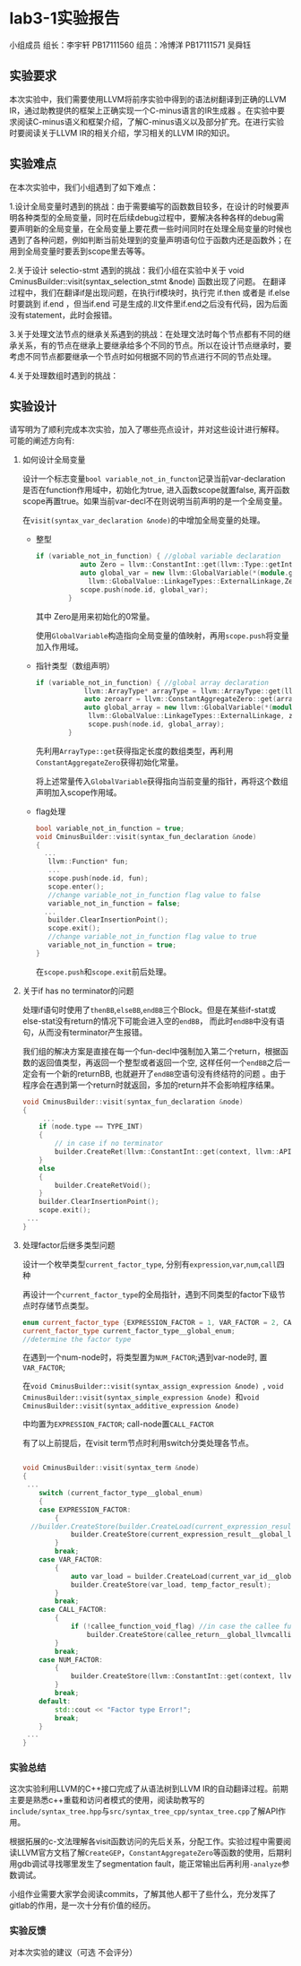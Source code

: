 # lab3-1实验报告

小组成员     组长：李宇轩   PB17111560   组员：冷博洋   PB17111571   吴舜钰 

## 实验要求

本次实验中，我们需要使用LLVM将前序实验中得到的语法树翻译到正确的LLVM IR，通过助教提供的框架上正确实现一个C-minus语言的IR生成器 。在实验中要求阅读C-minus语义和框架介绍，了解C-minus语义以及部分扩充。在进行实验时要阅读关于LLVM IR的相关介绍，学习相关的LLVM IR的知识。

## 实验难点

在本次实验中，我们小组遇到了如下难点：

1.设计全局变量时遇到的挑战：由于需要编写的函数数目较多，在设计的时候要声明各种类型的全局变量，同时在后续debug过程中，要解决各种各样的debug需要声明新的全局变量，在全局变量上要花费一些时间同时在处理全局变量的时候也遇到了各种问题，例如判断当前处理到的变量声明语句位于函数内还是函数外；在用到全局变量时要丢到scope里去等等。

2.关于设计 selectio-stmt 遇到的挑战：我们小组在实验中关于 void CminusBuilder::visit(syntax_selection_stmt &node) 函数出现了问题。
在翻译过程中，我们在翻译if是出现问题，在执行if模块时，执行完 if.then 或者是 if.else 时要跳到 if.end ，但当if.end 可是生成的.ll文件里if.end之后没有代码，因为后面没有statement，此时会报错。

3.关于处理文法节点的继承关系遇到的挑战：在处理文法时每个节点都有不同的继承关系，有的节点在继承上要继承给多个不同的节点。所以在设计节点继承时，要考虑不同节点都要继承一个节点时如何根据不同的节点进行不同的节点处理。

4.关于处理数组时遇到的挑战：

## 实验设计

请写明为了顺利完成本次实验，加入了哪些亮点设计，并对这些设计进行解释。
可能的阐述方向有:

1. 如何设计全局变量

   设计一个标志变量`bool variable_not_in_functon`记录当前var-declaration是否在function作用域中，初始化为true, 进入函数scope就置false, 离开函数scope再置true。如果当前var-decl不在则说明当前声明的是一个全局变量。

   在`visit(syntax_var_declaration &node)`的中增加全局变量的处理。

   - 整型

     ```c++
     if (variable_not_in_function) { //global variable declaration
                auto Zero = llvm::ConstantInt::get(llvm::Type::getInt32Ty(context),0,true);
                auto global_var = new llvm::GlobalVariable(*(module.get()),llvm::Type::getInt32Ty(context),false,
                  llvm::GlobalValue::LinkageTypes::ExternalLinkage,Zero);
                scope.push(node.id, global_var);
             }
     ```

     其中 Zero是用来初始化的0常量。 

     使用`GlobalVariable`构造指向全局变量的值映射，再用`scope.push`将变量加入作用域。

   - 指针类型（数组声明）

     ```c++
     if (variable_not_in_function) { //global array declaration
                 llvm::ArrayType* arrayType = llvm::ArrayType::get(llvm::Type::getInt32Ty(context), node.num.get()->value);
                 auto zeroarr = llvm::ConstantAggregateZero::get(arrayType);
                 auto global_array = new llvm::GlobalVariable(*(module.get()),arrayType,false,
                  llvm::GlobalValue::LinkageTypes::ExternalLinkage, zeroarr);
                  scope.push(node.id, global_array);
             }
     ```

     先利用`ArrayType::get`获得指定长度的数组类型，再利用`ConstantAggregateZero`获得初始化常量。

     将上述常量传入`GlobalVariable`获得指向当前变量的指针，再将这个数组声明加入scope作用域。

   - flag处理

      ```c++
     bool variable_not_in_function = true;
     void CminusBuilder::visit(syntax_fun_declaration &node) 
     {
     	...
         llvm::Function* fun;
         ...
         scope.push(node.id, fun);
         scope.enter();
         //change variable_not_in_function flag value to false
         variable_not_in_function = false;
     	...
         builder.ClearInsertionPoint();
         scope.exit();
         //change variable_not_in_function flag value to true
         variable_not_in_function = true;
     }
     ```

     在`scope.push`和`scope.exit`前后处理。

     

2. 关于if has no terminator的问题

   处理if语句时使用了`thenBB`,`elseBB`,`endBB`三个Block。但是在某些if-stat或else-stat没有return的情况下可能会进入空的`endBB`， 而此时`endBB`中没有语句，从而没有terminator产生报错。

   我们组的解决方案是直接在每一个fun-decl中强制加入第二个return，根据函数的返回值类型，再返回一个整型或者返回一个空, 这样任何一个`endBB`之后一定会有一个新的returnBB, 也就避开了`endBB`空语句没有终结符的问题 。由于程序会在遇到第一个return时就返回，多加的return并不会影响程序结果。

   ```c++
   void CminusBuilder::visit(syntax_fun_declaration &node) 
   {
     	...
       if (node.type == TYPE_INT)
       {
           // in case if no terminator
           builder.CreateRet(llvm::ConstantInt::get(context, llvm::APInt(32, 1)) );
       }
       else
       {
           builder.CreateRetVoid();
       }
       builder.ClearInsertionPoint();
       scope.exit();
   	...
   }
   ```

3. 处理factor后继多类型问题

   设计一个枚举类型`current_factor_type`, 分别有`expression`,`var`,`num`,`call`四种

   再设计一个`current_factor_type`的全局指针，遇到不同类型的factor下级节点时存储节点类型。

   ```c++
   enum current_factor_type {EXPRESSION_FACTOR = 1, VAR_FACTOR = 2, CALL_FACTOR = 3, NUM_FACTOR = 4};
   current_factor_type current_factor_type__global_enum;
   //determine the factor type
   ```

   在遇到一个num-node时，将类型置为`NUM_FACTOR`;遇到var-node时, 置`VAR_FACTOR`;

   在`void CminusBuilder::visit(syntax_assign_expression &node) `, `void CminusBuilder::visit(syntax_simple_expression &node) `和`void CminusBuilder::visit(syntax_additive_expression &node) `

   中均置为`EXPRESSION_FACTOR`; call-node置`CALL_FACTOR`

   有了以上前提后，在visit term节点时利用switch分类处理各节点。

   ```c++
   
   void CminusBuilder::visit(syntax_term &node) 
   {
   	...
       switch (current_factor_type__global_enum)
       {
       case EXPRESSION_FACTOR:
           {
     //builder.CreateStore(builder.CreateLoad(current_expression_result__global_llvmvalue_p), temp_factor_result);
               builder.CreateStore(current_expression_result__global_llvmvalue_p, temp_factor_result);
           }
           break;
       case VAR_FACTOR:
           {
               auto var_load = builder.CreateLoad(current_var_id__global_llvmvalue_p); 
               builder.CreateStore(var_load, temp_factor_result);
           }
           break;
       case CALL_FACTOR:
           {
               if (!callee_function_void_flag) //in case the callee function is void
                   builder.CreateStore(callee_return__global_llvmcallinst_p, temp_factor_result);
           }
           break;
       case NUM_FACTOR:
           {
               builder.CreateStore(llvm::ConstantInt::get(context, llvm::APInt(32, current_num__global_int)), temp_factor_result);
           }
           break;
       default:
           std::cout << "Factor type Error!";
           break;
       }
   	...
   }
   
   ```

### 实验总结

这次实验利用LLVM的C++接口完成了从语法树到LLVM IR的自动翻译过程。前期主要是熟悉c++重载和访问者模式的使用，阅读助教写的`include/syntax_tree.hpp`与`src/syntax_tree_cpp/syntax_tree.cpp`了解API作用。

根据拓展的c-文法理解各visit函数访问的先后关系，分配工作。实验过程中需要阅读LLVM官方文档了解`CreateGEP`，`ConstantAggregateZero`等函数的使用，后期利用gdb调试寻找哪里发生了segmentation fault，能正常输出后再利用`-analyze`参数调试。

小组作业需要大家学会阅读commits，了解其他人都干了些什么，充分发挥了gitlab的作用，是一次十分有价值的经历。

### 实验反馈

对本次实验的建议（可选 不会评分）
